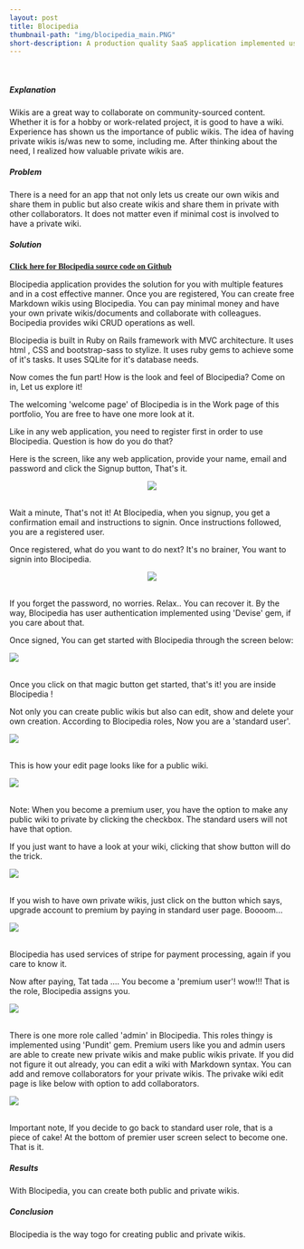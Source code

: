 ```yaml
---
layout: post
title: Blocipedia
thumbnail-path: "img/blocipedia_main.PNG"
short-description: A production quality SaaS application implemented using Ruby on Rails that allows users to create their own wikis.
---
```


<br>

##### Explanation

Wikis are a great way to collaborate on community-sourced content. Whether it is for a hobby or work-related project, it is good to have a wiki. Experience has shown us the importance of public wikis. The idea of having private wikis is/was new to some, including me. After thinking about the need, I realized how valuable private wikis are. 

##### Problem

There is a need for an app that not only lets us create our own wikis and share them in public but also create wikis and share them in private with other collaborators. It does not matter even if  minimal cost is involved to have a private wiki. 

##### Solution

<a href="https://github.com/sharadalt/blocipedea" style="font-family:Times New Roman;"><strong> Click here for Blocipedia source code on Github</strong></a>
<br>

Blocipedia application provides the solution for you with multiple features and in a cost effective manner. Once you are registered, You can create free Markdown wikis using Blocipedia. You can pay minimal money and have your own private wikis/documents and collaborate with colleagues. Bocipedia provides wiki CRUD operations as well. 

Blocipedia is built in Ruby on Rails framework with MVC architecture. It uses html , CSS and bootstrap-sass to stylize. It uses ruby gems to achieve some of it's tasks. It uses SQLite for it's database needs.

Now comes the fun part! How is the look and feel of Blocipedia? Come on in, Let us explore it!

The welcoming 'welcome page' of Blocipedia is in the Work page of this portfolio,
You are free to have one more look at it.

Like in any web application, you need to register first in order to use Blocipedia. Question is how do you do that?

Here is the screen, like any web application, provide your name, email and password and click the Signup button, That's it.

<div class="boxed" style="width:100%;text-align: center;">
  <a href="{{ project.url | prepend: site.baseurl }}">
    <img src="/img/blocipedia_signup.PNG"/>
  </a>
</div>
<br />

Wait a minute, That's not it!
At Blocipedia, when you signup, you get a confirmation email and instructions to signin.
Once instructions followed, you are a registered user.

Once registered, what do you want to do next? It's no brainer, You want to signin into Blocipedia.

<div class="boxed" style="width: 100%;text-align: center;">
  <a href="{{ project.url | prepend: site.baseurl }}">
    <img src="/img/blocipedia_signin.PNG"/>
  </a>
</div>
<br />

If you forget the password, no worries. Relax.. You can recover it.
By the way, Blocipedia has user authentication implemented using 'Devise' gem, if you care about that. 

Once signed, You can get started with Blocipedia through the screen below:

<div class="boxed" style="width: 100%;text-align: left;">
  <a href="{{ project.url | prepend: site.baseurl }}">
    <img src="/img/blocipedia_getting_started.PNG"/>
  </a>
</div>
<br />


Once you click on that magic button get started, that's it! you are inside  Blocipedia ! 

Not only you can create public wikis but also can edit, show and delete your own creation. According to Blocipedia roles, Now you are a 'standard user'.

<div class="boxed" style="width: 100%; text-align: left;">
  <a href="{{ project.url | prepend: site.baseurl }}">
    <img src="/img/blocipedia_standard_user.PNG"/>
  </a>
</div>
<br />

This is how your edit page looks like for a public wiki.

<div class="boxed" style="width: 100%;text-align: left;">
  <a href="{{ project.url | prepend: site.baseurl }}">
    <img src="/img/blocipedia_edit_public_wiki.PNG"/>
  </a>
</div>
<br />

Note: When you become a premium user, you have the option to make any public wiki to private by clicking the checkbox. The standard users will not have that option.

If you just want to have a look at your wiki, clicking that show button will do the trick.

<div class="boxed" style="width: 100%;text-align:left ;">
  <a href="{{ project.url | prepend: site.baseurl }}">
    <img src="/img/blocipedia_wiki_show.PNG"/>
  </a>
</div>
<br />

If you wish to have own private wikis, just click on the button which says, upgrade account to premium by paying in standard user page. Boooom...

<div class="boxed" style="width: 100%;text-align: left;">
  <a href="{{ project.url | prepend: site.baseurl }}">
    <img src="/img/blocipedia_payment.PNG"/>
  </a>
</div>
<br />

Blocipedia has used services of stripe for payment processing, again if you care to know it.

Now after paying, Tat tada .... You become a 'premium user'! wow!!! That is the role, Blocipedia assigns you.

<div class="boxed" style="width: 100%;text-align: left;">
  <a href="{{ project.url | prepend: site.baseurl }}">
    <img src="/img/blocipedia_premium_user.PNG"/>
  </a>
</div>
<br />

There is one more role called 'admin' in Blocipedia. This roles thingy is implemented using 'Pundit' gem.
Premium users like you and admin users are able to create new private wikis and make public wikis private. If you did not figure it out already, you can edit a wiki with Markdown syntax. You can add and remove collaborators for your private wikis. The privake wiki edit page is like below with option to add collaborators.

<div class="boxed" style="width: 100%;text-align: left;">
  <a href="{{ project.url | prepend: site.baseurl }}">
    <img src="/img/blocipedia_edit_private_wiki.PNG"/>
  </a>
</div>
<br />

Important note, If you decide to go back to standard user role, that is a piece of cake!  At the bottom of premier user screen select to become one. That is it.

##### Results
With Blocipedia, you can create both public and private wikis.

##### Conclusion
Blocipedia is the way togo for creating public and private wikis.

